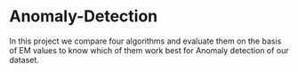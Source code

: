 # Anomaly-Detection

In this project we compare four algorithms and evaluate them on the basis of EM values to know which of them work best for Anomaly detection of our dataset.
